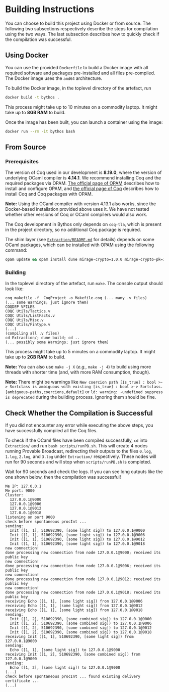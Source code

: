 # Building Instructions

You can choose to build this project using Docker or from source. The following two subsections respectively describe the steps for compilation using the two ways. The last subsection describes how to quickly check if the compilation was successful. 

## Using Docker

You can use the provided `Dockerfile` to build a Docker image with all required software and packages pre-installed and all files pre-compiled. The Docker image uses the `amd64` architecture. 

To build the Docker image, in the toplevel directory of the artefact, run

```bash
docker build -t bythos .
```

This process might take up to 10 minutes on a commodity laptop. It might take up to **8GB RAM** to build. 

Once the image has been built, you can launch a container using the image:

```bash
docker run --rm -it bythos bash
```

## From Source

### Prerequisites

The version of Coq used in our development is **8.19.0**, where the version of underlying OCaml compiler is **4.14.1**. We recommend installing Coq and the required packages via OPAM. [The official page of OPAM](https://opam.ocaml.org/doc/Install.html) describes how to install and configure OPAM, and [the official page of Coq](https://coq.inria.fr/opam-using.html) describes how to install Coq and Coq packages with OPAM. 

**Note:** Using the OCaml compiler with version 4.13.1 also works, since the Docker-based installation provided above uses it. We have not tested whether other versions of Coq or OCaml compilers would also work. 

The Coq development in Bythos only depends on `coq-tla`, which is present in the project directory, so no additional Coq package is required. 

The shim layer (see [`Extraction/README.md`](Extraction/README.md) for details) depends on some OCaml packages, which can be installed with OPAM using the following command: 

```bash
opam update && opam install dune mirage-crypto=1.0.0 mirage-crypto-pk=1.0.0 mirage-crypto-rng=1.0.0
```

### Building

In the toplevel directory of the artefact, run `make`. The console output should look like: 

```
coq_makefile -f _CoqProject -o Makefile.coq (... many .v files)
(... some Warnings; just ignore them)
COQDEP VFILES
COQC Utils/Tactics.v
COQC Utils/ListFacts.v
COQC Utils/Misc.v
COQC Utils/Fintype.v
(...)
(compiling all .v files)
cd Extraction/; dune build; cd ..
(... possibly some Warnings; just ignore them)
```

This process might take up to 5 minutes on a commodity laptop. It might take up to **2GB RAM** to build. 

**Note:** You can also use `make -j X` (*e.g.,* `make -j 4`) to build using more threads with shorter time (and, with more RAM consumption, though). 

**Note:** There might be warnings like `New coercion path [Is_true] : bool >-> Sortclass is ambiguous with existing [is_true] : bool >-> Sortclass. [ambiguous-paths,coercions,default]` or `ld: warning: -undefined suppress is deprecated` during the building process. Ignoring them should be fine. 

## Check Whether the Compilation is Successful

If you did not encounter any error while executing the above steps, you have successfully compiled all the Coq files. 

To check if the OCaml files have been compiled successfully, `cd` into `Extraction/` and run `bash scripts/runPB.sh`. This will create 4 nodes running Provable Broadcast, redirecting their outputs to the files `0.log`, `1.log`, `2.log`, and `3.log` under `Extraction/` respectively. These nodes will run for 90 seconds and will stop when `scripts/runPB.sh` is completed. 

Wait for 90 seconds and check the logs. If you can see long outputs like the one shown below, then the compilation was successful! 

```
Me IP: 127.0.0.1
Me port: 9000
Cluster:
  127.0.0.1@9000
  127.0.0.1@9006
  127.0.0.1@9012
  127.0.0.1@9018
listening on port 9000
check before spontaneous procInt ... 
sending:
  Init ([1, 1], 510692390, [some light sig]) to 127.0.0.1@9000
  Init ([1, 1], 510692390, [some light sig]) to 127.0.0.1@9006
  Init ([1, 1], 510692390, [some light sig]) to 127.0.0.1@9012
  Init ([1, 1], 510692390, [some light sig]) to 127.0.0.1@9018
new connection!
done processing new connection from node 127.0.0.1@9000; received its public key
new connection!
done processing new connection from node 127.0.0.1@9006; received its public key
new connection!
done processing new connection from node 127.0.0.1@9012; received its public key
new connection!
done processing new connection from node 127.0.0.1@9018; received its public key
receiving Echo ([1, 1], [some light sig]) from 127.0.0.1@9006
receiving Echo ([1, 1], [some light sig]) from 127.0.0.1@9012
receiving Echo ([1, 1], [some light sig]) from 127.0.0.1@9018
sending:
  Init ([1, 2], 510692390, [some combined sig]) to 127.0.0.1@9000
  Init ([1, 2], 510692390, [some combined sig]) to 127.0.0.1@9006
  Init ([1, 2], 510692390, [some combined sig]) to 127.0.0.1@9012
  Init ([1, 2], 510692390, [some combined sig]) to 127.0.0.1@9018
receiving Init ([1, 1], 510692390, [some light sig]) from 127.0.0.1@9000
sending:
  Echo ([1, 1], [some light sig]) to 127.0.0.1@9000
receiving Init ([1, 2], 510692390, [some combined sig]) from 127.0.0.1@9000
sending:
  Echo ([1, 2], [some light sig]) to 127.0.0.1@9000
(...)  
check before spontaneous procInt ... found existing delivery certificate ... 
(...)
```
